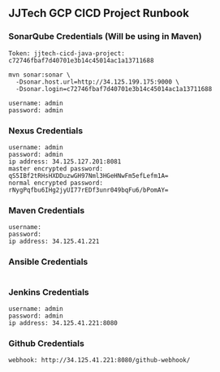 ## JJTech GCP CICD Project Runbook

### SonarQube Credentials (Will be using in Maven)
```
Token: jjtech-cicd-java-project: c72746fbaf7d40701e3b14c45014ac1a13711688
```
```
mvn sonar:sonar \
  -Dsonar.host.url=http://34.125.199.175:9000 \
  -Dsonar.login=c72746fbaf7d40701e3b14c45014ac1a13711688
```
```
username: admin
password: admin
```

### Nexus Credentials
```
username: admin
password: admin
ip address: 34.125.127.201:8081
master encrypted password: qS5IBf2tRHsHXDDuzwGH97Nml3HGeHNwFm5efLefm1A=
normal encrypted password: rNygPqfbu6IHg2jyUI77rEDf3unr049bqFu6/bPomAY=
```


### Maven Credentials
```
username: 
password: 
ip address: 34.125.41.221
```


### Ansible Credentials
```

```


### Jenkins Credentials
```
username: admin
password: admin
ip address: 34.125.41.221:8080
```


### Github Credentials
```
webhook: http://34.125.41.221:8080/github-webhook/
```